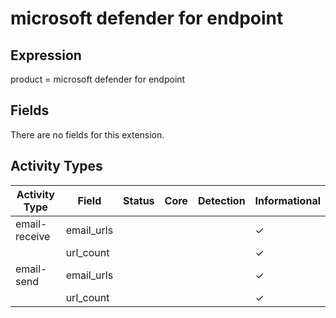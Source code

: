 microsoft defender for endpoint
===============================

Expression
----------

product = microsoft defender for endpoint

Fields
------

There are no fields for this extension.

Activity Types
--------------

| Activity Type | Field      | Status | Core | Detection | Informational |
| ------------- | ---------- | ------ | ---- | --------- | ------------- |
| email-receive | email_urls |        |      |           | &#10003;      |
|               | url_count  |        |      |           | &#10003;      |
| email-send    | email_urls |        |      |           | &#10003;      |
|               | url_count  |        |      |           | &#10003;      |

